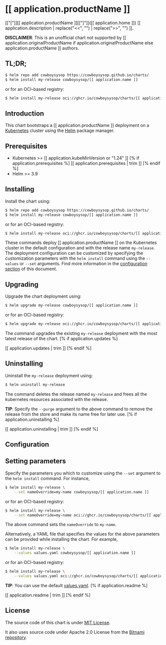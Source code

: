 # [[ application.productName ]]

[["["]][[ application.productName ]][["]"]]([[ application.home ]]) [[ application.description | replace("<<", "") | replace(">>", "") ]].

**DISCLAIMER**: This is an unofficial chart not supported by [[ application.originalProductName if application.originalProductName else application.productName ]] authors.

## TL;DR;

```bash
$ helm repo add cowboysysop https://cowboysysop.github.io/charts/
$ helm install my-release cowboysysop/[[ application.name ]]
```

or for an OCI-based registry:

```bash
$ helm install my-release oci://ghcr.io/cowboysysop/charts/[[ application.name ]]
```

## Introduction

This chart bootstraps a [[ application.productName ]] deployment on a [Kubernetes](http://kubernetes.io) cluster using the [Helm](https://helm.sh) package manager.

## Prerequisites

- Kubernetes >= [[ application.kubeMinVersion or "1.24" ]]
[% if application.prerequisites %]
[[ application.prerequisites | trim ]]
[% endif %]
- Helm >= 3.9

## Installing

Install the chart using:

```bash
$ helm repo add cowboysysop https://cowboysysop.github.io/charts/
$ helm install my-release cowboysysop/[[ application.name ]]
```

or for an OCI-based registry:

```bash
$ helm install my-release oci://ghcr.io/cowboysysop/charts/[[ application.name ]]
```

These commands deploy [[ application.productName ]] on the Kubernetes cluster in the default configuration and with the release name `my-release`. The deployment configuration can be customized by specifying the customization parameters with the `helm install` command using the `--values` or `--set` arguments. Find more information in the [configuration section](#configuration) of this document.

## Upgrading

Upgrade the chart deployment using:

```bash
$ helm upgrade my-release cowboysysop/[[ application.name ]]
```

or for an OCI-based registry:

```bash
$ helm upgrade my-release oci://ghcr.io/cowboysysop/charts/[[ application.name ]]
```

The command upgrades the existing `my-release` deployment with the most latest release of the chart.
[% if application.updates %]

[[ application.updates | trim ]]
[% endif %]

## Uninstalling

Uninstall the `my-release` deployment using:

```bash
$ helm uninstall my-release
```

The command deletes the release named `my-release` and frees all the kubernetes resources associated with the release.

**TIP**: Specify the `--purge` argument to the above command to remove the release from the store and make its name free for later use.
[% if application.uninstalling %]

[[ application.uninstalling | trim ]]
[% endif %]

## Configuration

###

## Setting parameters

Specify the parameters you which to customize using the `--set` argument to the `helm install` command. For instance,

```bash
$ helm install my-release \
    --set nameOverride=my-name cowboysysop/[[ application.name ]]
```

or for an OCI-based registry:

```bash
$ helm install my-release \
    --set nameOverride=my-name oci://ghcr.io/cowboysysop/charts/[[ application.name ]]
```

The above command sets the `nameOverride` to `my-name`.

Alternatively, a YAML file that specifies the values for the above parameters can be provided while installing the chart. For example,

```bash
$ helm install my-release \
    --values values.yaml cowboysysop/[[ application.name ]]
```

or for an OCI-based registry:

```bash
$ helm install my-release \
    --values values.yaml oci://ghcr.io/cowboysysop/charts/[[ application.name ]]
```

**TIP**: You can use the default [values.yaml](values.yaml).
[% if application.readme %]

[[ application.readme | trim ]]
[% endif %]

## License

The source code of this chart is under [MIT License](LICENSE).

It also uses source code under Apache 2.0 License from the [Bitnami repository](https://github.com/bitnami/charts).
